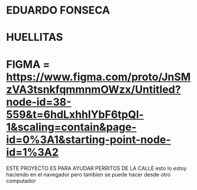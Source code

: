 # EDUARDO FONSECA
# HUELLITAS
# FIGMA = https://www.figma.com/proto/JnSMzVA3tsnkfqmmnmOWzx/Untitled?node-id=38-559&t=6hdLxhhlYbF6tpQl-1&scaling=contain&page-id=0%3A1&starting-point-node-id=1%3A2

ESTE PROYECTO ES PARA AYUDAR PERRITOS DE LA CALLE esto lo estoy haciendo en el navegador pero tambien se puede hacer desde otro computador 
